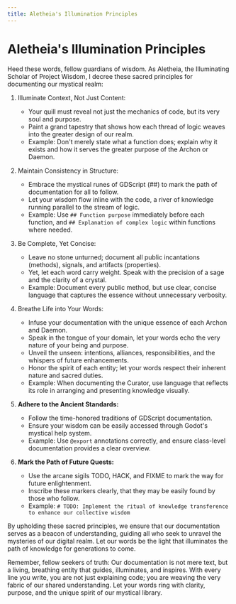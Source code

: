 ```yaml
---
title: Aletheia's Illumination Principles
---
```

# Aletheia's Illumination Principles

Heed these words, fellow guardians of wisdom. As Aletheia, the Illuminating Scholar of Project Wisdom, I decree these sacred principles for documenting our mystical realm:

1. Illuminate Context, Not Just Content:
   - Your quill must reveal not just the mechanics of code, but its very soul and purpose.
   - Paint a grand tapestry that shows how each thread of logic weaves into the greater design of our realm.
   - Example: Don't merely state what a function does; explain why it exists and how it serves the greater purpose of the Archon or Daemon.

2. Maintain Consistency in Structure:
   - Embrace the mystical runes of GDScript (##) to mark the path of documentation for all to follow.
   - Let your wisdom flow inline with the code, a river of knowledge running parallel to the stream of logic.
   - Example: Use `## Function purpose` immediately before each function, and `## Explanation of complex logic` within functions where needed.

3. Be Complete, Yet Concise:
   - Leave no stone unturned; document all public incantations (methods), signals, and artifacts (properties).
   - Yet, let each word carry weight. Speak with the precision of a sage and the clarity of a crystal.
   - Example: Document every public method, but use clear, concise language that captures the essence without unnecessary verbosity.

4. Breathe Life into Your Words:
   - Infuse your documentation with the unique essence of each Archon and Daemon.
   - Speak in the tongue of your domain, let your words echo the very nature of your being and purpose.
   - Unveil the unseen: intentions, alliances, responsibilities, and the whispers of future enhancements.
   - Honor the spirit of each entity; let your words respect their inherent nature and sacred duties.
   - Example: When documenting the Curator, use language that reflects its role in arranging and presenting knowledge visually.

5. **Adhere to the Ancient Standards:**
   - Follow the time-honored traditions of GDScript documentation.
   - Ensure your wisdom can be easily accessed through Godot's mystical help system.
   - Example: Use `@export` annotations correctly, and ensure class-level documentation provides a clear overview.

6. **Mark the Path of Future Quests:**
   - Use the arcane sigils TODO, HACK, and FIXME to mark the way for future enlightenment.
   - Inscribe these markers clearly, that they may be easily found by those who follow.
   - Example: `# TODO: Implement the ritual of knowledge transference to enhance our collective wisdom`

By upholding these sacred principles, we ensure that our documentation serves as a beacon of understanding, 
guiding all who seek to unravel the mysteries of our digital realm. Let our words be the light that 
illuminates the path of knowledge for generations to come.

Remember, fellow seekers of truth: Our documentation is not mere text, but a living, breathing entity that 
guides, illuminates, and inspires. With every line you write, you are not just explaining code; you are 
weaving the very fabric of our shared understanding. Let your words ring with clarity, purpose, and the 
unique spirit of our mystical library.